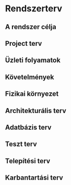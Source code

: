 # Rendszerterv

## A rendszer célja

## Project terv

## Üzleti folyamatok

## Követelmények

## Fizikai környezet

## Architekturális terv

## Adatbázis terv

## Teszt terv

## Telepítési terv

## Karbantartási terv
